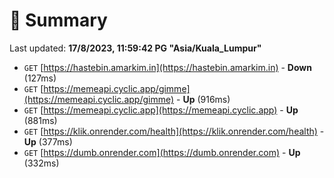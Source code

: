 # 📖 Summary
Last updated: **17/8/2023, 11:59:42 PG "Asia/Kuala_Lumpur"**

- `GET` [https://hastebin.amarkim.in](https://hastebin.amarkim.in) - **Down** (127ms)
- `GET` [https://memeapi.cyclic.app/gimme](https://memeapi.cyclic.app/gimme) - **Up** (916ms)
- `GET` [https://memeapi.cyclic.app](https://memeapi.cyclic.app) - **Up** (881ms)
- `GET` [https://klik.onrender.com/health](https://klik.onrender.com/health) - **Up** (377ms)
- `GET` [https://dumb.onrender.com](https://dumb.onrender.com) - **Up** (332ms)
